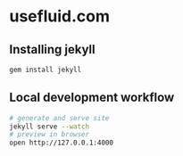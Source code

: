 usefluid.com
============

## Installing jekyll

```sh
gem install jekyll
```

## Local development workflow

```sh
# generate and serve site
jekyll serve --watch
# preview in browser
open http://127.0.0.1:4000
```